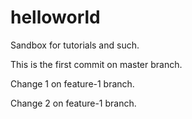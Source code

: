 helloworld
==========

Sandbox for tutorials and such.

This is the first commit on master branch.

Change 1 on feature-1 branch.

Change 2 on feature-1 branch.
